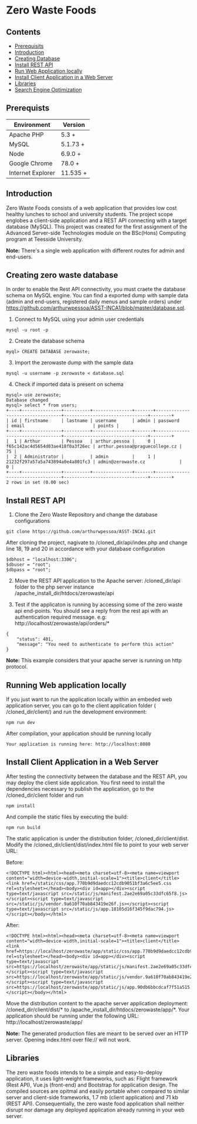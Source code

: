 # Zero Waste Foods <!-- omit in toc -->

## Contents  <!-- omit in toc -->
 
 - [Prerequisits](#prerequisits)
 - [Introduction](#introduction)
 - [Creating Database](#create-database)
 - [Install REST API](#install-rest-api)
 - [Run Web Application locally](#run-web-application)
 - [Install Client Application in a Web Server](#install-client-application)
 - [Libraries](#libaries)
 - [Search Engine Optimization](#seo)
 
## Prerequists
| Environment | Version |
| ------------------------------ | ----- |
| Apache PHP | 5.3 + |
| MySQL | 5.1.73 + |
| Node | 6.9.0 + |
| Google Chrome | 78.0 +  |
| Internet Explorer | 11.535 +  |



## Introduction

Zero Waste Foods consists of a web application that provides low cost healthy lunches to school and university students. The project scope englobes a client-side application and a REST API connecting with a target database (MySQL). This project was created for the first assignment of the Advanced Server-side Technologies module on the BSc(Hons) Computing program at Teesside University.

**Note:** There's a single web application with different routes for admin and end-users.

## Creating zero waste database

In order to enable the Rest API connectivity, you must craete the database schema on MySQL engine. You can find a exported dump with sample data (admin and end-users, registered daily menus and sample orders) under https://github.com/arthurwpessoa/ASST-INCA1/blob/master/database.sql.

1. Connect to MySQL using your admin user credentials
```
mysql -u root -p
```

2. Create the database schema
```
myql> CREATE DATABASE zerowaste;
```

3. Import the zerowaste dump with the sample data

```
mysql -u username -p zerowaste < database.sql
```

4. Check if imported data is present on schema
```
mysql> use zerowaste;
Database changed
mysql> select * from users;
+----+---------------+----------+---------------+-------+----------------------------------+--------------------------------+--------+
| id | firstname     | lastname | username      | admin | password                         | email                          | points |
+----+---------------+----------+---------------+-------+----------------------------------+--------------------------------+--------+
|  1 | Arthur        | Pessoa   | arthur.pessoa |     0 | f65c142ac4d5654d03ae418f0a3f26ec | arthur.pessoa@praguecollege.cz |     75 |
|  2 | Administrator |          | admin         |     1 | 21232f297a57a5a743894a0e4a801fc3 | admin@zerowaste.cz             |      0 |
+----+---------------+----------+---------------+-------+----------------------------------+--------------------------------+--------+
2 rows in set (0.00 sec)
```

## Install REST API
1. Clone the Zero Waste Repository and change the database configurations
```
git clone https://github.com/arthurwpessoa/ASST-INCA1.git
```

After cloning the project, nagivate to /cloned_dir/api/index.php and change line 18, 19 and 20 in accordance with your database configuration
```
$dbhost = "localhost:3306";
$dbuser = "root";
$dbpass = "root";
 ```

2. Move the REST API application to the Apache server:  /cloned_dir/api folder to the php server instance /apache_install_dir/htdocs/zerowaste/api

3. Test if the applicaton is running by accessing some of the zero waste api end-points. You should see a reply from the rest api with an authentication required message. e.g: http://localhost/zerowaste/api/orders/*

```
{
    "status": 401,
    "message": "You need to authenticate to perform this action"
}
```

**Note:** This example considers that your apache server is running on http protocol. 


## Running Web application locally

If you just want to run the application locally within an embeded web application server, you can go to the client application folder ( /cloned_dir/client/) and run the development environment:


```
npm run dev
```

After compilation, your application should be running locally 

```
Your application is running here: http://localhost:8080
```

## Install Client Application in a Web Server

After testing the connectivity between the database and the REST API, you may deploy the client side application. You first need to install the dependencies necessary to publish the application, go to the  /cloned_dir/client folder and run 

```
npm install
```

And compile the static files by executing the build:

```
npm run build 
```

The static application is under the distribution folder, /cloned_dir/client/dist. Modify the /cloned_dir/client/dist/index.html file to point to your web server URL:

Before: 
```
<!DOCTYPE html><html><head><meta charset=utf-8><meta name=viewport content="width=device-width,initial-scale=1"><title>client</title><link href=/static/css/app.770b9d9daedcc12cdb9051bf3a6c5ee5.css rel=stylesheet></head><body><div id=app></div><script type=text/javascript src=/static/js/manifest.2ae2e69a05c33dfc65f8.js></script><script type=text/javascript src=/static/js/vendor.9a610f70ab843419e26f.js></script><script type=text/javascript src=/static/js/app.18105d16f345f9dac794.js></script></body></html>
```

After: 
```
<!DOCTYPE html><html><head><meta charset=utf-8><meta name=viewport content="width=device-width,initial-scale=1"><title>client</title><link href=https://localhost/zerowaste/app/static/css/app.770b9d9daedcc12cdb9051bf3a6c5ee5.css rel=stylesheet></head><body><div id=app></div><script type=text/javascript src=https://localhost/zerowaste/app/static/js/manifest.2ae2e69a05c33dfc65f8.js></script><script type=text/javascript src=https://localhost/zerowaste/app/static/js/vendor.9a610f70ab843419e26f.js></script><script type=text/javascript src=https://localhost/zerowaste/app/static/js/app.90db6bbcdcaf7f51a515.js></script></body></html>
```

Move the distribution content to the apache server application deployment: /cloned_dir/client/dist/* to /apache_install_dir/htdocs/zerowaste/app/*. Your application should be running under the following URL: http://localhost/zerowaste/app/



**Note:**  The generated production files are meant to be served over an HTTP server. Opening index.html over file:// will not work.


## Libraries

The zero waste foods intends to be a simple and easy-to-deploy application, it uses light-weight frameworks, such as: Flight framework (Rest API), Vue.js (front-end) and Bootstrap for application design. The compiled sources are opitmal and easily portable when compared to similar server and client-side frameworks, 1.7 mb (client application) and 71 kb (REST API). Consequentially, the zero waste food application shall neither disrupt nor damage any deployed application already running in your web server. 
